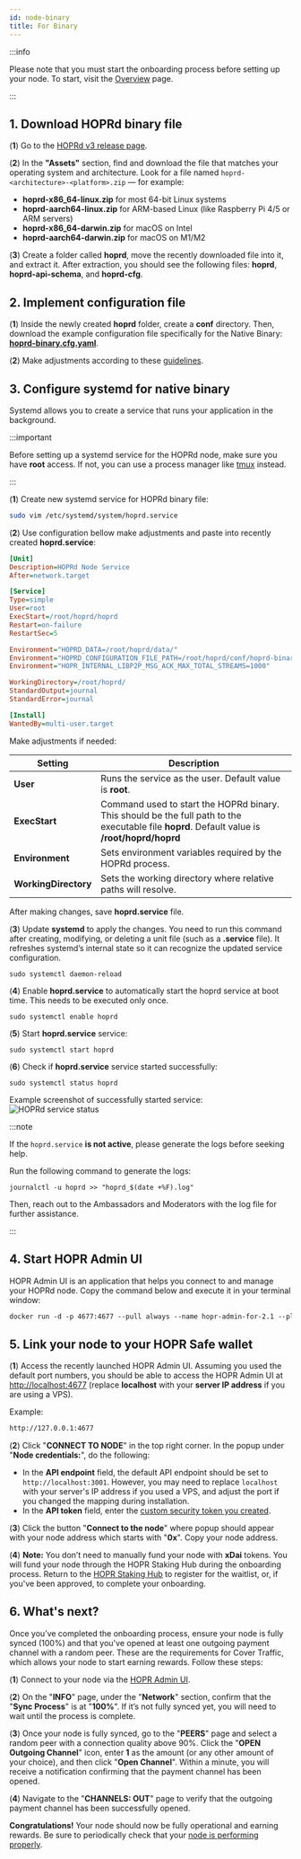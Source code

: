 ```yaml
---
id: node-binary
title: For Binary
---
```


:::info

Please note that you must start the onboarding process before setting up your node. To start, visit the [Overview](./run-a-node-overview.md) page.

:::

## 1. Download HOPRd binary file

(**1**) Go to the [HOPRd v3 release page](https://github.com/hoprnet/hoprnet/releases/tag/v2.2.3).

(**2**) In the **"Assets"** section, find and download the file that matches your operating system and architecture.
Look for a file named `hoprd-<architecture>-<platform>.zip` — for example:

- **hoprd-x86_64-linux.zip** for most 64-bit Linux systems
- **hoprd-aarch64-linux.zip** for ARM-based Linux (like Raspberry Pi 4/5 or ARM servers)
- **hoprd-x86_64-darwin.zip** for macOS on Intel
- **hoprd-aarch64-darwin.zip** for macOS on M1/M2

(**3**) Create a folder called **hoprd**, move the recently downloaded file into it, and extract it.
After extraction, you should see the following files: **hoprd**, **hoprd-api-schema**, and **hoprd-cfg**.

## 2. Implement configuration file

(**1**) Inside the newly created **hoprd** folder, create a **conf** directory. Then, download the example configuration file specifically for the Native Binary: [**hoprd-binary.cfg.yaml**](pathname:///files/hoprd-binary.cfg.yaml).

(**2**) Make adjustments according to these [guidelines](./manage-node-strategies.md?config=native-binary).

## 3. Configure systemd for native binary

Systemd allows you to create a service that runs your application in the background.

:::important

Before setting up a systemd service for the HOPRd node, make sure you have **root** access. If not, you can use a process manager like [tmux](https://github.com/tmux/tmux/wiki/Getting-Started) instead.

:::

(**1**) Create new systemd service for HOPRd binary file:

```bash
sudo vim /etc/systemd/system/hoprd.service
```

(**2**) Use configuration bellow make adjustments and paste into recently created **hoprd.service**:

```ini
[Unit]
Description=HOPRd Node Service
After=network.target

[Service]
Type=simple
User=root
ExecStart=/root/hoprd/hoprd
Restart=on-failure
RestartSec=5

Environment="HOPRD_DATA=/root/hoprd/data/"
Environment="HOPRD_CONFIGURATION_FILE_PATH=/root/hoprd/conf/hoprd-binary.cfg.yaml"
Environment="HOPR_INTERNAL_LIBP2P_MSG_ACK_MAX_TOTAL_STREAMS=1000"

WorkingDirectory=/root/hoprd/
StandardOutput=journal
StandardError=journal

[Install]
WantedBy=multi-user.target
```

Make adjustments if needed:

| Setting | Description |
| ---| --- |
| **User** | Runs the service as the user. Default value is **root**. |
| **ExecStart** | Command used to start the HOPRd binary. This should be the full path to the executable file **hoprd**. Default value is **/root/hoprd/hoprd** |
| **Environment** | Sets environment variables required by the HOPRd process. |
| **WorkingDirectory** | Sets the working directory where relative paths will resolve. |

After making changes, save **hoprd.service** file.

(**3**) Update **systemd** to apply the changes. You need to run this command after creating, modifying, or deleting a unit file (such as a **.service** file). It refreshes systemd’s internal state so it can recognize the updated service configuration.

```
sudo systemctl daemon-reload
```

(**4**) Enable **hoprd.service** to automatically start the hoprd service at boot time. This needs to be executed only once.

```
sudo systemctl enable hoprd
```

(**5**) Start **hoprd.service** service:

```
sudo systemctl start hoprd
```

(**6**) Check if **hoprd.service** service started successfully:

```
sudo systemctl status hoprd
```

Example screenshot of successfully started service:
![HOPRd service status](/img/node/hoprd-service-status.png)

:::note 

If the `hoprd.service` **is not active**, please generate the logs before seeking help.

Run the following command to generate the logs:

```
journalctl -u hoprd >> "hoprd_$(date +%F).log"
```
Then, reach out to the Ambassadors and Moderators with the log file for further assistance.

:::

## 4. Start HOPR Admin UI

HOPR Admin UI is an application that helps you connect to and manage your HOPRd node. Copy the command below and execute it in your terminal window:

```md
docker run -d -p 4677:4677 --pull always --name hopr-admin-for-2.1 --platform linux/amd64 europe-west3-docker.pkg.dev/hoprassociation/docker-images/hopr-admin:stable
```

## 5. Link your node to your HOPR Safe wallet

(**1**) Access the recently launched HOPR Admin UI. Assuming you used the default port numbers, you should be able to access the HOPR Admin UI at [http://localhost:4677](http://localhost:4677) (replace **localhost** with your **server IP address** if you are using a VPS).

Example: 

```md
http://127.0.0.1:4677
```

(**2**) Click "**CONNECT TO NODE**" in the top right corner.  In the popup under "**Node credentials:**", do the following: 

- In the **API endpoint** field, the default API endpoint should be set to `http://localhost:3001`. However, you may need to replace `localhost` with your server's IP address if you used a VPS, and adjust the port if you changed the mapping during installation.
- In the **API token** field, enter the [custom security token you created](./node-docker.md#21-adjust-apitoken-setting).

(**3**) Click the button "**Connect to the node**" where popup should appear with your node address which starts with "**0x**". Copy your node address.

(**4**) **Note:** You don’t need to manually fund your node with **xDai** tokens. You will fund your node through the HOPR Staking Hub during the onboarding process. Return to the [HOPR Staking Hub](https://hub.hoprnet.org) to register for the waitlist, or, if you've been approved, to complete your onboarding.

## 6. What's next?

Once you’ve completed the onboarding process, ensure your node is fully synced (100%) and that you've opened at least one outgoing payment channel with a random peer. These are the requirements for Cover Traffic, which allows your node to start earning rewards. Follow these steps:

(**1**) Connect to your node via the [HOPR Admin UI](./node-management-admin-ui.md#access-the-hopr-admin-ui).

(**2**) On the "**INFO**" page, under the "**Network**" section, confirm that the "**Sync Process**" is at "**100%**". If it’s not fully synced yet, you will need to wait until the process is complete.

(**3**) Once your node is fully synced, go to the "**PEERS**" page and select a random peer with a connection quality above 90%. Click the "**OPEN Outgoing Channel**" icon, enter **1** as the amount (or any other amount of your choice), and then click "**Open Channel**". Within a minute, you will receive a notification confirming that the payment channel has been opened.

(**4**) Navigate to the "**CHANNELS: OUT**" page to verify that the outgoing payment channel has been successfully opened.

**Congratulations!** Your node should now be fully operational and earning rewards. Be sure to periodically check that your [node is performing properly](./troubleshooting.md#how-to-check-if-my-node-is-performing-normally).

